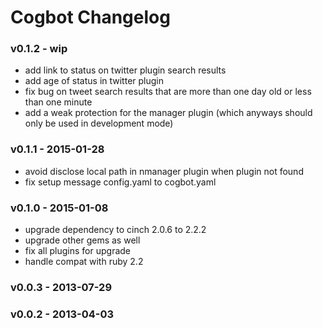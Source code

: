 Cogbot Changelog
===================

### v0.1.2 - wip
- add link to status on twitter plugin search results
- add age of status in twitter plugin
- fix bug on tweet search results that are more than one day old or less than one minute
- add a weak protection for the manager plugin (which anyways should only be used in development mode)

### v0.1.1 - 2015-01-28
- avoid disclose local path in nmanager plugin when plugin not found
- fix setup message config.yaml to cogbot.yaml

### v0.1.0 - 2015-01-08
- upgrade dependency to cinch 2.0.6 to 2.2.2
- upgrade other gems as well
- fix all plugins for upgrade
- handle compat with ruby 2.2

### v0.0.3 - 2013-07-29

### v0.0.2 - 2013-04-03

